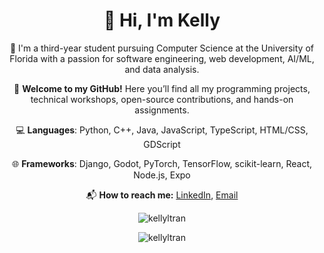 <h1 align="center">👋 Hi, I'm Kelly</h1>

<p align="center">🏫 I'm a third-year student pursuing Computer Science at the University of Florida with a passion for software engineering, web development, AI/ML, and data analysis.</p>

<p align="center">🎉 <strong>Welcome to my GitHub!</strong> Here you’ll find all my programming projects, technical workshops, open-source contributions, and hands-on assignments.</p>

<p align="center">💻 <strong>Languages</strong>: Python, C++, Java, JavaScript, TypeScript, HTML/CSS, GDScript</p>

<p align="center">🌐 <strong>Frameworks</strong>: Django, Godot, PyTorch, TensorFlow, scikit-learn, React, Node.js, Expo</p>

<p align="center">📬 <strong>How to reach me:</strong> <a href="https://linkedin.com/in/kellyltran">LinkedIn</a>, <a href="mailto:kellyltran04@gmail.com">Email</a></p>

<p align="center">
    <img src="https://github-readme-stats.vercel.app/api/top-langs?username=kellyltran&show_icons=true&locale=en&layout=compact" alt="kellyltran" />
</p>

<p align="center">
    <img src="https://github-readme-streak-stats.herokuapp.com/?user=kellyltran&" alt="kellyltran" />
</p>

